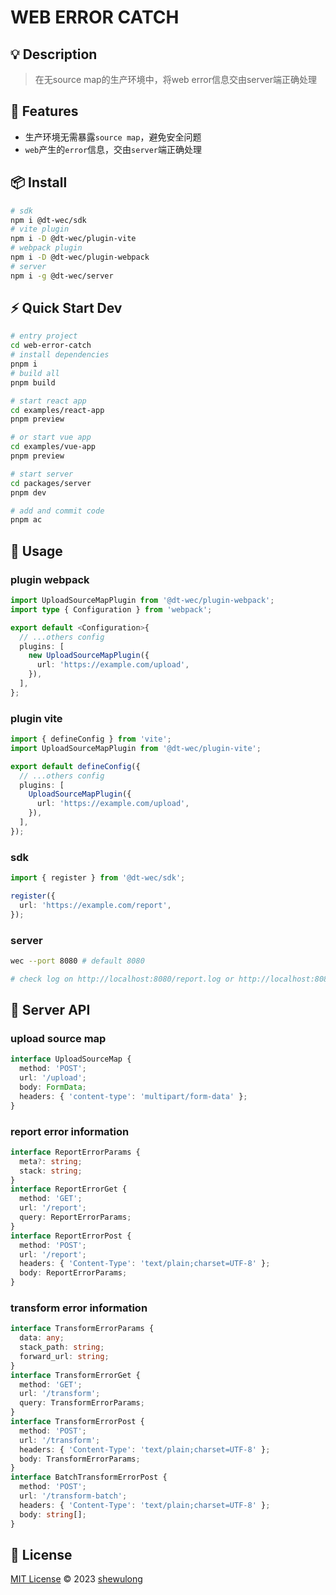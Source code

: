 # WEB ERROR CATCH

## 💡 Description

> 在无source map的生产环境中，将web error信息交由server端正确处理

## 🚀 Features

- 生产环境无需暴露`source map`，避免安全问题
- `web`产生的`error`信息，交由`server`端正确处理

## 📦 Install

```bash
# sdk
npm i @dt-wec/sdk
# vite plugin
npm i -D @dt-wec/plugin-vite
# webpack plugin
npm i -D @dt-wec/plugin-webpack
# server
npm i -g @dt-wec/server
```

## ⚡ Quick Start Dev

```bash
# entry project
cd web-error-catch
# install dependencies
pnpm i
# build all
pnpm build

# start react app
cd examples/react-app
pnpm preview

# or start vue app
cd examples/vue-app
pnpm preview

# start server
cd packages/server
pnpm dev

# add and commit code
pnpm ac
```

## 🦄 Usage

### plugin webpack

```ts
import UploadSourceMapPlugin from '@dt-wec/plugin-webpack';
import type { Configuration } from 'webpack';

export default <Configuration>{
  // ...others config
  plugins: [
    new UploadSourceMapPlugin({
      url: 'https://example.com/upload',
    }),
  ],
};
```

### plugin vite

```ts
import { defineConfig } from 'vite';
import UploadSourceMapPlugin from '@dt-wec/plugin-vite';

export default defineConfig({
  // ...others config
  plugins: [
    UploadSourceMapPlugin({
      url: 'https://example.com/upload',
    }),
  ],
});
```

### sdk

```ts
import { register } from '@dt-wec/sdk';

register({
  url: 'https://example.com/report',
});
```

### server

```bash
wec --port 8080 # default 8080

# check log on http://localhost:8080/report.log or http://localhost:8080/report.json
```

## 🔑 Server API

### upload source map

```ts
interface UploadSourceMap {
  method: 'POST';
  url: '/upload';
  body: FormData;
  headers: { 'content-type': 'multipart/form-data' };
}
```

### report error information

```ts
interface ReportErrorParams {
  meta?: string;
  stack: string;
}
interface ReportErrorGet {
  method: 'GET';
  url: '/report';
  query: ReportErrorParams;
}
interface ReportErrorPost {
  method: 'POST';
  url: '/report';
  headers: { 'Content-Type': 'text/plain;charset=UTF-8' };
  body: ReportErrorParams;
}
```

### transform error information

```ts
interface TransformErrorParams {
  data: any;
  stack_path: string;
  forward_url: string;
}
interface TransformErrorGet {
  method: 'GET';
  url: '/transform';
  query: TransformErrorParams;
}
interface TransformErrorPost {
  method: 'POST';
  url: '/transform';
  headers: { 'Content-Type': 'text/plain;charset=UTF-8' };
  body: TransformErrorParams;
}
interface BatchTransformErrorPost {
  method: 'POST';
  url: '/transform-batch';
  headers: { 'Content-Type': 'text/plain;charset=UTF-8' };
  body: string[];
}
```

## 📄 License

[MIT License](https://github.com/wulongshe/web-error-catch/blob/master/LICENSE.md) © 2023 [shewulong](https://github.com/wulongshe)
